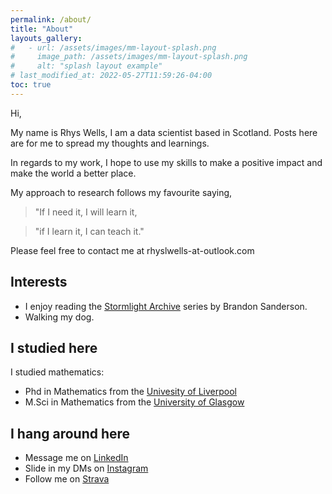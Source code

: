 ```yaml
---
permalink: /about/
title: "About"
layouts_gallery:
#   - url: /assets/images/mm-layout-splash.png
#     image_path: /assets/images/mm-layout-splash.png
#     alt: "splash layout example"
# last_modified_at: 2022-05-27T11:59:26-04:00
toc: true
---
```


Hi,

My name is Rhys Wells, I am a data scientist based in Scotland. Posts here are for me to spread my thoughts and learnings. 

In regards to my work, I hope to use my skills to make a positive impact and make the world a better place.

My approach to research follows my favourite saying,

> "If I need it, I will learn it,

> "if I learn it, I can teach it."

Please feel free to contact me at rhyslwells-at-outlook.com

## Interests

- I enjoy reading the [Stormlight Archive](https://www.brandonsanderson.com/the-stormlight-archive-series/) series by Brandon Sanderson.
- Walking my dog.

## I studied here

I studied mathematics: 

* Phd in Mathematics from the [Univesity of Liverpool](https://www.liverpool.ac.uk/)
* M.Sci in Mathematics from the [University of Glasgow](https://www.gla.ac.uk/)


## I hang around here

* Message me on [LinkedIn](https://www.linkedin.com/in/rhyslwells/)
* Slide in my DMs on [Instagram](https://www.instagram.com/rhyslwells/)
* Follow me on [Strava](https://www.strava.com/athletes/88158462)
